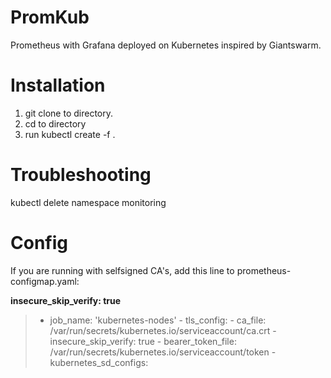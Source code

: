 # PromKub
Prometheus with Grafana deployed on Kubernetes inspired by Giantswarm.

# Installation

1. git clone to directory.
2. cd to directory 
3. run kubectl create -f .

# Troubleshooting
kubectl delete namespace monitoring

# Config 

If you are running with selfsigned CA's, add this line to prometheus-configmap.yaml:

**insecure_skip_verify: true** 

>   - job_name: 'kubernetes-nodes'
    -    tls_config:
    -      ca_file: /var/run/secrets/kubernetes.io/serviceaccount/ca.crt
    -      insecure_skip_verify: true
    -    bearer_token_file: /var/run/secrets/kubernetes.io/serviceaccount/token
    -    kubernetes_sd_configs:
>
